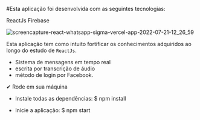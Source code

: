 #Esta aplicação foi desenvolvida com as seguintes tecnologias:

ReactJs
Firebase

![screencapture-react-whatsapp-sigma-vercel-app-2022-07-21-12_26_59](https://user-images.githubusercontent.com/58608300/180252705-f1740ed6-17c0-4e46-829e-bce046534cef.png)

Esta aplicação tem como intuito fortificar os conhecimentos adquiridos ao longo do estudo de `ReactJs`. 

- Sistema de mensagens em tempo real 
- escrita por transcrição de áudio
- método de login por Facebook.

✔ Rode em sua máquina

- Instale todas as dependências:
$ npm install

- Inicie a aplicação:
$ npm start
